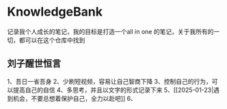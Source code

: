 # KnowledgeBank
记录我个人成长的笔记，我的目标是打造一个all in one 的笔记，关于我所有的一切，都可以在这个仓库中找到

## 刘子醒世恒言
1、吾日一省吾身
2、少刷短视频，容易让自己智商下降
3、控制自己的行为，可以提高自己的自信
4、多思考，并且以文字的形式记录下来
5、[[2025-01-23|遇到机会，不要总想着保护自己，全力以赴吧]]
6、
